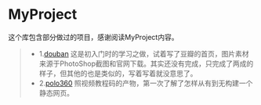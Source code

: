 # MyProject
这个库包含部分做过的项目，感谢阅读MyProject内容。

> * 1.[douban](https://github.com/StarlightUnion/MyProject/tree/master/douban) 这是初入门时的学习之做，试着写了豆瓣的首页，图片素材来源于PhotoShop截图和官网下载。其实还没有完成，只完成了两成的样子，但其他的也是类似的，写着写着就没意思了。
> * 2.[polo360](https://github.com/StarlightUnion/MyProject/tree/master/polo360) 照视频教程码的产物，第一次了解了怎样从有到无构建一个静态网页。
